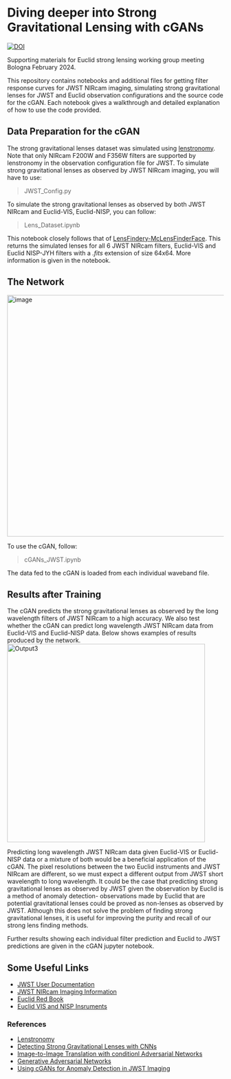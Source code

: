# Diving deeper into Strong Gravitational Lensing with cGANs 

[![DOI](https://zenodo.org/badge/690453944.svg)](https://zenodo.org/badge/latestdoi/690453944)

Supporting materials for Euclid strong lensing working group meeting Bologna February 2024.

This repository contains notebooks and additional files for getting filter response curves for JWST NIRcam imaging, simulating strong gravitational lenses for JWST and Euclid observation configurations and the source code for the cGAN. Each notebook gives a walkthrough and detailed explanation of how to use the code provided. 

## Data Preparation for the cGAN
The strong gravitational lenses dataset was simulated using [lenstronomy](https://lenstronomy.readthedocs.io/en/latest/). Note that only NIRcam F200W and F356W filters are supported by lenstronomy in the observation configuration file for JWST. To simulate strong gravitational lenses as observed by JWST NIRcam imaging, you will have to use:

> JWST_Config.py

To simulate the strong gravitational lenses as observed by both JWST NIRcam and Euclid-VIS, Euclid-NISP, you can follow:

> Lens_Dataset.ipynb

This notebook closely follows that of [LensFindery-McLensFinderFace](https://github.com/JoshWilde/LensFindery-McLensFinderFace/tree/main).
This returns the simulated lenses for all 6 JWST NIRcam filters, Euclid-VIS and Euclid NISP-JYH filters with a *.fits* extension of size 64x64. More information is given in the notebook.

## The Network
<img width="560" alt="image" src="https://github.com/RubyPC/Anomaly_Detection_with_cGANs/assets/106536925/cf6becbd-7dd4-4ae7-87d6-39ab19fa8e7a">

To use the cGAN, follow:

> cGANs_JWST.ipynb

The data fed to the cGAN is loaded from each individual waveband file.

## Results after Training
The cGAN predicts the strong gravitational lenses as observed by the long wavelength filters of JWST NIRcam to a high accuracy. We also test whether the cGAN can predict long wavelength JWST NIRcam data from Euclid-VIS and Euclid-NISP data. Below shows examples of results produced by the network.
<img width="460" alt="Output3" src="https://github.com/RubyPC/cGAN_Strong_Lensing/assets/106536925/fd883707-37d4-4a32-b3d0-d1c578a3d9d9">


Predicting long wavelength JWST NIRcam data given Euclid-VIS or Euclid-NISP data or a mixture of both would be a beneficial application of the cGAN. The pixel resolutions between the two Euclid instruments and JWST NIRcam are different, so we must expect a different output from JWST short wavelength to long wavelength. It could be the case that predicting strong gravitational lenses as observed by JWST given the observation by Euclid is a method of anomaly detection- observations made by Euclid that are potential gravitational lenses could be proved as non-lenses as observed by JWST. Although this does not solve the problem of finding strong gravitational lenses, it is useful for improving the purity and recall of our strong lens finding methods.

Further results showing each individual filter prediction and Euclid to JWST predictions are given in the cGAN jupyter notebook.

## Some Useful Links
* [JWST User Documentation](https://jwst-docs.stsci.edu/)
* [JWST NIRcam Imaging Information](https://jwst-docs.stsci.edu/jwst-near-infrared-camera)
* [Euclid Red Book](https://arxiv.org/abs/1110.3193)
* [Euclid VIS and NISP Insruments](https://www.euclid-ec.org/public/mission/vis/)

### References
* [Lenstronomy](https://arxiv.org/abs/1803.09746)
* [Detecting Strong Gravitational Lenses with CNNs](https://arxiv.org/abs/2202.127760)
* [Image-to-Image Translation with conditionl Adversarial Networks](https://doi.org/10.48550/arXiv.1611.07004)
* [Generative Adversarial Networks](https://doi.org/10.48550/arXiv.1406.2661)
* [Using cGANs for Anomaly Detection in JWST Imaging](https://arxiv.org/abs/2310.09073)
